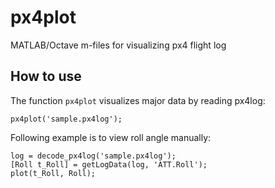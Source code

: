 # px4plot
MATLAB/Octave m-files for visualizing px4 flight log

How to use
-------------------
The function `px4plot` visualizes major data by reading px4log:

    px4plot('sample.px4log');

Following example is to view roll angle manually:

    log = decode_px4log('sample.px4log');
    [Roll t_Roll] = getLogData(log, 'ATT.Roll');
    plot(t_Roll, Roll);
